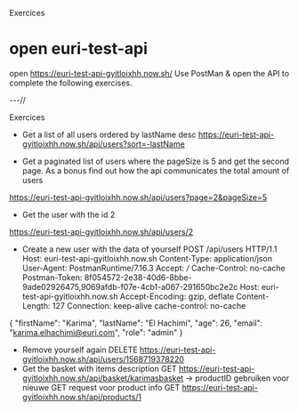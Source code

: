 Exercices
# open euri-test-api
open https://euri-test-api-gyitloixhh.now.sh/
Use PostMan & open the API to complete the following exercises.

---//

Exercices
- Get a list of all users ordered by
  lastName desc
https://euri-test-api-gyitloixhh.now.sh/api/users?sort=-lastName


- Get a paginated list of users where the
  pageSize is 5 and get the second page. As a
  bonus find out how the api communicates the
  total amount of users

https://euri-test-api-gyitloixhh.now.sh/api/users?page=2&pageSize=5


- Get the user with the id 2

https://euri-test-api-gyitloixhh.now.sh/api/users/2
- Create a new user with the data of yourself
POST /api/users HTTP/1.1
Host: euri-test-api-gyitloixhh.now.sh
Content-Type: application/json
User-Agent: PostmanRuntime/7.16.3
Accept: */*
Cache-Control: no-cache
Postman-Token: 8f054572-2e38-40d6-8bbe-9ade02926475,9069afdb-f07e-4cb1-a067-291650bc2e2c
Host: euri-test-api-gyitloixhh.now.sh
Accept-Encoding: gzip, deflate
Content-Length: 127
Connection: keep-alive
cache-control: no-cache

{
  "firstName": "Karima",
  "lastName": "El Hachimi",
  "age": 26,
  "email": "karima.elhachimi@euri.com",
  "role": "admin"
}
- Remove yourself again
DELETE https://euri-test-api-gyitloixhh.now.sh/api/users/1568719378220
- Get the basket with items description
GET https://euri-test-api-gyitloixhh.now.sh/api/basket/karimasbasket
-> productID gebruiken voor nieuwe GET request voor product info
GET https://euri-test-api-gyitloixhh.now.sh/api/products/1
